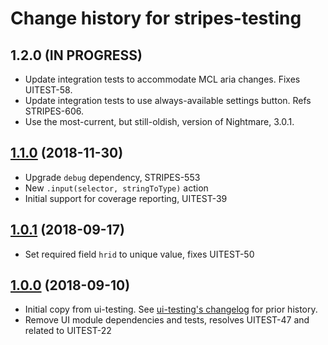 # Change history for stripes-testing

## 1.2.0 (IN PROGRESS)

* Update integration tests to accommodate MCL aria changes. Fixes UITEST-58.
* Update integration tests to use always-available settings button. Refs STRIPES-606.
* Use the most-current, but still-oldish, version of Nightmare, 3.0.1.

## [1.1.0](https://github.com/folio-org/stripes-testing/tree/v1.1.0) (2018-11-30)
* Upgrade `debug` dependency, STRIPES-553
* New `.input(selector, stringToType)` action
* Initial support for coverage reporting, UITEST-39

## [1.0.1](https://github.com/folio-org/stripes-testing/tree/v1.0.1) (2018-09-17)
* Set required field `hrid` to unique value, fixes UITEST-50

## [1.0.0](https://github.com/folio-org/stripes-testing/tree/v1.0.0) (2018-09-10)
* Initial copy from ui-testing.  See [ui-testing's changelog](https://github.com/folio-org/ui-testing/blob/2a604a6698f6e0d32e68ed8e566c7bfbefa75e92/CHANGELOG.md) for prior history.
* Remove UI module dependencies and tests, resolves UITEST-47 and related to UITEST-22
